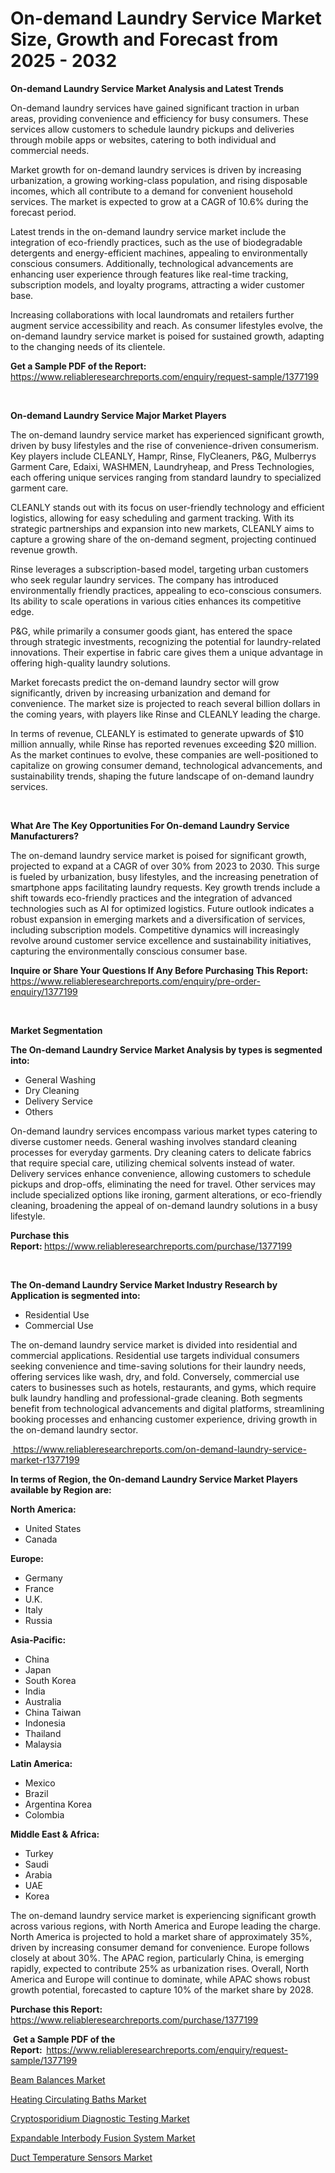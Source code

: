 <p><h1>On-demand Laundry Service Market Size, Growth and Forecast from 2025 - 2032</h1></p><p><strong>On-demand Laundry Service Market Analysis and Latest Trends</strong></p>
<p><p>On-demand laundry services have gained significant traction in urban areas, providing convenience and efficiency for busy consumers. These services allow customers to schedule laundry pickups and deliveries through mobile apps or websites, catering to both individual and commercial needs. </p><p>Market growth for on-demand laundry services is driven by increasing urbanization, a growing working-class population, and rising disposable incomes, which all contribute to a demand for convenient household services. The market is expected to grow at a CAGR of 10.6% during the forecast period. </p><p>Latest trends in the on-demand laundry service market include the integration of eco-friendly practices, such as the use of biodegradable detergents and energy-efficient machines, appealing to environmentally conscious consumers. Additionally, technological advancements are enhancing user experience through features like real-time tracking, subscription models, and loyalty programs, attracting a wider customer base. </p><p>Increasing collaborations with local laundromats and retailers further augment service accessibility and reach. As consumer lifestyles evolve, the on-demand laundry service market is poised for sustained growth, adapting to the changing needs of its clientele.</p></p>
<p><strong>Get a Sample PDF of the Report:&nbsp;</strong> <a href="https://www.reliableresearchreports.com/enquiry/request-sample/1377199?utm_campaign=2286&utm_medium=2&utm_source=Github&utm_content=ia&utm_term=28032025&utm_id=on-demand-laundry-service">https://www.reliableresearchreports.com/enquiry/request-sample/1377199</a></p>
<p>&nbsp;</p>
<p><strong>On-demand Laundry Service Major Market Players</strong></p>
<p><p>The on-demand laundry service market has experienced significant growth, driven by busy lifestyles and the rise of convenience-driven consumerism. Key players include CLEANLY, Hampr, Rinse, FlyCleaners, P&G, Mulberrys Garment Care, Edaixi, WASHMEN, Laundryheap, and Press Technologies, each offering unique services ranging from standard laundry to specialized garment care.</p><p>CLEANLY stands out with its focus on user-friendly technology and efficient logistics, allowing for easy scheduling and garment tracking. With its strategic partnerships and expansion into new markets, CLEANLY aims to capture a growing share of the on-demand segment, projecting continued revenue growth.</p><p>Rinse leverages a subscription-based model, targeting urban customers who seek regular laundry services. The company has introduced environmentally friendly practices, appealing to eco-conscious consumers. Its ability to scale operations in various cities enhances its competitive edge.</p><p>P&G, while primarily a consumer goods giant, has entered the space through strategic investments, recognizing the potential for laundry-related innovations. Their expertise in fabric care gives them a unique advantage in offering high-quality laundry solutions.</p><p>Market forecasts predict the on-demand laundry sector will grow significantly, driven by increasing urbanization and demand for convenience. The market size is projected to reach several billion dollars in the coming years, with players like Rinse and CLEANLY leading the charge.</p><p>In terms of revenue, CLEANLY is estimated to generate upwards of $10 million annually, while Rinse has reported revenues exceeding $20 million. As the market continues to evolve, these companies are well-positioned to capitalize on growing consumer demand, technological advancements, and sustainability trends, shaping the future landscape of on-demand laundry services.</p></p>
<p>&nbsp;</p>
<p><strong>What Are The Key Opportunities For On-demand Laundry Service Manufacturers?</strong></p>
<p><p>The on-demand laundry service market is poised for significant growth, projected to expand at a CAGR of over 30% from 2023 to 2030. This surge is fueled by urbanization, busy lifestyles, and the increasing penetration of smartphone apps facilitating laundry requests. Key growth trends include a shift towards eco-friendly practices and the integration of advanced technologies such as AI for optimized logistics. Future outlook indicates a robust expansion in emerging markets and a diversification of services, including subscription models. Competitive dynamics will increasingly revolve around customer service excellence and sustainability initiatives, capturing the environmentally conscious consumer base.</p></p>
<p><strong>Inquire or Share Your Questions If Any Before Purchasing This Report:</strong> <a href="https://www.reliableresearchreports.com/enquiry/pre-order-enquiry/1377199?utm_campaign=2286&utm_medium=2&utm_source=Github&utm_content=ia&utm_term=28032025&utm_id=on-demand-laundry-service">https://www.reliableresearchreports.com/enquiry/pre-order-enquiry/1377199</a></p>
<p>&nbsp;</p>
<p><strong>Market Segmentation</strong></p>
<p><strong>The On-demand Laundry Service Market Analysis by types is segmented into:</strong></p>
<p><ul><li>General Washing</li><li>Dry Cleaning</li><li>Delivery Service</li><li>Others</li></ul></p>
<p><p>On-demand laundry services encompass various market types catering to diverse customer needs. General washing involves standard cleaning processes for everyday garments. Dry cleaning caters to delicate fabrics that require special care, utilizing chemical solvents instead of water. Delivery services enhance convenience, allowing customers to schedule pickups and drop-offs, eliminating the need for travel. Other services may include specialized options like ironing, garment alterations, or eco-friendly cleaning, broadening the appeal of on-demand laundry solutions in a busy lifestyle.</p></p>
<p><strong>Purchase this Report:&nbsp;</strong><a href="https://www.reliableresearchreports.com/purchase/1377199?utm_campaign=2286&utm_medium=2&utm_source=Github&utm_content=ia&utm_term=28032025&utm_id=on-demand-laundry-service">https://www.reliableresearchreports.com/purchase/1377199</a></p>
<p>&nbsp;</p>
<p><strong>The On-demand Laundry Service Market Industry Research by Application is segmented into:</strong></p>
<p><ul><li>Residential Use</li><li>Commercial Use</li></ul></p>
<p><p>The on-demand laundry service market is divided into residential and commercial applications. Residential use targets individual consumers seeking convenience and time-saving solutions for their laundry needs, offering services like wash, dry, and fold. Conversely, commercial use caters to businesses such as hotels, restaurants, and gyms, which require bulk laundry handling and professional-grade cleaning. Both segments benefit from technological advancements and digital platforms, streamlining booking processes and enhancing customer experience, driving growth in the on-demand laundry sector.</p></p>
<p><a href="https://www.reliableresearchreports.com/on-demand-laundry-service-market-r1377199?utm_campaign=2286&utm_medium=2&utm_source=Github&utm_content=ia&utm_term=28032025&utm_id=on-demand-laundry-service">&nbsp;https://www.reliableresearchreports.com/on-demand-laundry-service-market-r1377199</a></p>
<p><strong>In terms of Region, the On-demand Laundry Service Market Players available by Region are:</strong></p>
<p>
    <p> <strong> North America: </strong>
        <ul>
            <li>United States</li>
            <li>Canada</li>
        </ul>
        </p> 
    <p> <strong> Europe: </strong>
        <ul>
            <li>Germany</li>
            <li>France</li>
            <li>U.K.</li>
            <li>Italy</li>
            <li>Russia</li>
        </ul>
        </p> 
    <p> <strong> Asia-Pacific: </strong>
        <ul>
            <li>China</li>
            <li>Japan</li>
            <li>South Korea</li>
            <li>India</li>
            <li>Australia</li>
            <li>China Taiwan</li>
            <li>Indonesia</li>
            <li>Thailand</li>
            <li>Malaysia</li>
        </ul>
        </p> 
    <p> <strong> Latin America: </strong>
        <ul>
            <li>Mexico</li>
            <li>Brazil</li>
            <li>Argentina Korea</li>
            <li>Colombia</li>
        </ul>
        </p> 
    <p> <strong> Middle East & Africa: </strong>
        <ul>
            <li>Turkey</li>
            <li>Saudi</li>
            <li>Arabia</li>
            <li>UAE</li>
            <li>Korea</li>
        </ul>
    </p>
    </p>
<p><p>The on-demand laundry service market is experiencing significant growth across various regions, with North America and Europe leading the charge. North America is projected to hold a market share of approximately 35%, driven by increasing consumer demand for convenience. Europe follows closely at about 30%. The APAC region, particularly China, is emerging rapidly, expected to contribute 25% as urbanization rises. Overall, North America and Europe will continue to dominate, while APAC shows robust growth potential, forecasted to capture 10% of the market share by 2028.</p></p>
<p><strong>Purchase this Report: </strong><a href="https://www.reliableresearchreports.com/purchase/1377199?utm_campaign=2286&utm_medium=2&utm_source=Github&utm_content=ia&utm_term=28032025&utm_id=on-demand-laundry-service">https://www.reliableresearchreports.com/purchase/1377199</a></p>
<p>&nbsp;<strong>Get a Sample PDF of the Report:&nbsp;&nbsp;</strong><a href="https://www.reliableresearchreports.com/enquiry/request-sample/1377199?utm_campaign=2286&utm_medium=2&utm_source=Github&utm_content=ia&utm_term=28032025&utm_id=on-demand-laundry-service">https://www.reliableresearchreports.com/enquiry/request-sample/1377199</a></p>
<p><strong></strong></p>
<p><p><a href="https://www.linkedin.com/pulse/revenue-forecast-growth-outlook-beam-balances-market-kgdne?utm_campaign=2286&utm_medium=2&utm_source=Github&utm_content=ia&utm_term=28032025&utm_id=on-demand-laundry-service">Beam Balances Market</a></p><p><a href="https://www.linkedin.com/pulse/heating-circulating-baths-market-growth-segmentation-regional-9zxme?utm_campaign=2286&utm_medium=2&utm_source=Github&utm_content=ia&utm_term=28032025&utm_id=on-demand-laundry-service">Heating Circulating Baths Market</a></p><p><a href="https://github.com/moroesarta/Market-Research-Report-List-1/blob/main/cryptosporidium-diagnostic-testing-market.md?utm_campaign=2286&utm_medium=2&utm_source=Github&utm_content=ia&utm_term=28032025&utm_id=on-demand-laundry-service">Cryptosporidium Diagnostic Testing Market</a></p><p><a href="https://github.com/szaszgrychkq/Market-Research-Report-List-1/blob/main/expandable-interbody-fusion-system-market.md?utm_campaign=2286&utm_medium=2&utm_source=Github&utm_content=ia&utm_term=28032025&utm_id=on-demand-laundry-service">Expandable Interbody Fusion System Market</a></p><p><a href="https://www.linkedin.com/pulse/duct-temperature-sensors-market-research-report-industry-analysis-aceie?utm_campaign=2286&utm_medium=2&utm_source=Github&utm_content=ia&utm_term=28032025&utm_id=on-demand-laundry-service">Duct Temperature Sensors Market</a></p></p>